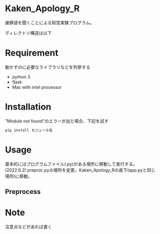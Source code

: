 # Kaken_Apology_R
 
謝罪語を聞くことによる知覚実験プログラム。

ディレクトリ構造は以下

# Requirement
 
動かすのに必要なライブラリなどを列挙する
 
* python 3
* flask
* Mac with intel processor
 
# Installation
 
"Module not found"のエラーが出た場合、下記を試す
 
```bash
pip install モジュール名
```

# Usage

基本的にはプログラムファイル(.py)がある場所に移動して実行する。
(2022.6.2) preproc.pyの場所を変更。Kaken_Apology_Rの直下(app.pyと同じ場所)に移動。

## Preprocess



# Note
 
注意点などがあれば書く
 
